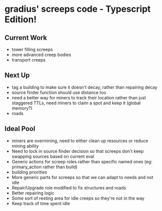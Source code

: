 # gradius' screeps code - Typescript Edition!

## Current Work
* tower filling screeps
* more advanced creep bodies
* transport creeps

## Next Up
* tag a building to make sure it doesn't decay, rather than repairing decay
* source finder function should use distance too
* need a better way for miners to track their location rather than just staggered TTLs, need miners to claim a spot and keep it (global memory?)
* roads

## Ideal Pool
* miners are overmining, need to either clean up resources or reduce mining ability
* Need to lock in source finder decision so that screeps don't keep swapping sources based on current eval
* Generic actions for screep roles rather than specific named ones (eg: primary_action rather than build)
* building priorities
* More generic parts for screeps so that we can adapt to needs and not idle
* Repair/Upgrade role modified to fix structures and roads
* Better repairing logic
* Some sort of resting area for idle creeps so they're not in the way
* Keep track of time spent idle

